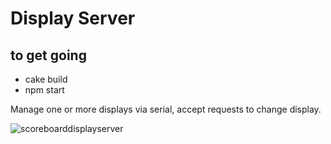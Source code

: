Display Server
==============

to get going
------------
- cake build
- npm start

Manage one or more displays via serial, accept requests to change display.

![scoreboarddisplayserver](https://cloud.githubusercontent.com/assets/5124063/6054897/0ec8fa38-acc2-11e4-8732-c65856f08b16.png)
